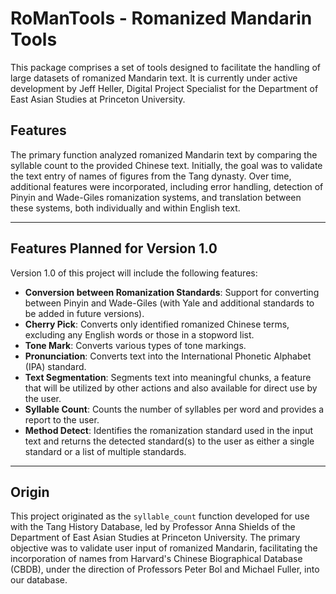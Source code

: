 # RoManTools - Romanized Mandarin Tools
This package comprises a set of tools designed to facilitate the handling of large datasets of romanized Mandarin text. It is currently under active development by Jeff Heller, Digital Project Specialist for the Department of East Asian Studies at Princeton University.

## Features
The primary function analyzed romanized Mandarin text by comparing the syllable count to the provided Chinese text. Initially, the goal was to validate the text entry of names of figures from the Tang dynasty. Over time, additional features were incorporated, including error handling, detection of Pinyin and Wade-Giles romanization systems, and translation between these systems, both individually and within English text.

---
## Features Planned for Version 1.0

Version 1.0 of this project will include the following features:

- **Conversion between Romanization Standards**: Support for converting between Pinyin and Wade-Giles (with Yale and additional standards to be added in future versions).
- **Cherry Pick**: Converts only identified romanized Chinese terms, excluding any English words or those in a stopword list.
- **Tone Mark**: Converts various types of tone markings.
- **Pronunciation**: Converts text into the International Phonetic Alphabet (IPA) standard.
- **Text Segmentation**: Segments text into meaningful chunks, a feature that will be utilized by other actions and also available for direct use by the user.
- **Syllable Count**: Counts the number of syllables per word and provides a report to the user.
- **Method Detect**: Identifies the romanization standard used in the input text and returns the detected standard(s) to the user as either a single standard or a list of multiple standards.
---

## Origin
This project originated as the `syllable_count` function developed for use with the Tang History Database, led by Professor Anna Shields of the Department of East Asian Studies at Princeton University. The primary objective was to validate user input of romanized Mandarin, facilitating the incorporation of names from Harvard's Chinese Biographical Database (CBDB), under the direction of Professors Peter Bol and Michael Fuller, into our database.
